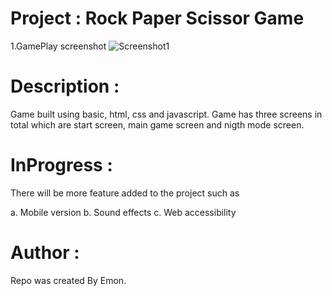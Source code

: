 
# Project : Rock Paper Scissor Game

1.GamePlay screenshot
![Screenshot1](https://user-images.githubusercontent.com/89279974/159103964-5814715f-badf-49a4-9bf9-e77a3aaa1f98.png)


# Description :

Game built using basic, html, css and javascript. Game has three screens in total which are start screen, main game screen and nigth mode screen. 


# InProgress :

There will be more feature added to the project such as 

a. Mobile version
b. Sound effects
c. Web accessibility


# Author :
Repo was created By Emon. 
